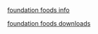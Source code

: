 [foundation foods info](https://fdc.nal.usda.gov/Foundation_Foods_Documentation.html)

[foundation foods downloads](https://fdc.nal.usda.gov/download-datasets.html)